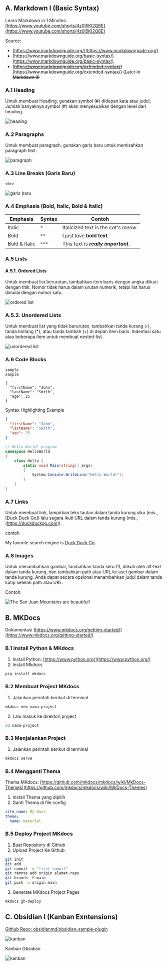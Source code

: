 ## A. Markdown I (Basic Syntax)

Learn Markdown in 1 Minutes: [https://www.youtube.com/shorts/4z0l5Kl2Q6E](https://www.youtube.com/shorts/4z0l5Kl2Q6E)

Source:

- [https://www.markdownguide.org/](https://www.markdownguide.org/)
- [https://www.markdownguide.org/basic-syntax/](https://www.markdownguide.org/basic-syntax/)
- ~~[https://www.markdownguide.org/extended-syntax/](https://www.markdownguide.org/extended-syntax/) (Later in Markdown II)~~


### A.1 Heading

Untuk membuat Heading, gunakan symbol (#) didepan kata atau judul, Jumlah banyaknya symbol (#) akan menyesuaikan dengan level dari heading.

![heading](pertemuan_6/heading.png)

<!-- Contoh:
# Heading 1
## Heading 2
### Heading 3
#### Heading 4
##### Heading 5
###### Heading 6 -->


### A.2 Paragraphs


Untuk membuat paragraph, gunakan garis baru untuk memisahkan paragraph text.

![paragraph](pertemuan_6/paragraph.png)

<!-- Contoh:

Lorem ipsum dolor sit amet, consectetur adipiscing elit, sed do eiusmod tempor incididunt ut labore et dolore magna aliqua. Ut enim ad minim veniam, quis nostrud exercitation ullamco laboris nisi ut aliquip ex ea commodo consequat. 

Duis aute irure dolor in reprehenderit in voluptate velit esse cillum dolore eu fugiat nulla pariatur. Excepteur sint occaecat cupidatat non proident, sunt in culpa qui officia deserunt mollit anim id est laborum. -->

### A.3 Line Breaks (Garis Baru)

```<br>```

![garis baru](pertemuan_6/garis_baru.png)

### A.4 Emphasis (Bold, Italic, Bold & Italic)

|Emphasis|Syntax|Contoh|
|--|--|--|
|Italic|`*`|Italicized text is the *cat's meow*.|
|Bold|`**`|I just love **bold text**.|
|Bold & Italic|`***`|This text is ***really important***.|

<!-- Contoh

Italicized text is the *cat's meow*.

I just love **bold text**.

This text is ***really important***. -->

### A.5 Lists

#### A.5.1. Ordered Lists
Untuk membuat list berurutan, tambahkan item baris dengan angka diikuti dengan titik. Nomor tidak harus dalam urutan numerik, tetapi list harus dimulai dengan nomor satu.

![ordered list](pertemuan_6/ordered_list.png)

<!-- Contoh:

1. First item
2. Second item
3. Third item
4. Fourth item -->

### A.5.2. Unordered Lists
Untuk membuat list yang tidak berurutan, tambahkan tanda kurang (-), tanda bintang (*), atau tanda tambah (+) di depan item baris. Indentasi satu atau beberapa item untuk membuat nested-list.

![unordered list](pertemuan_6/unordered_list.png)

<!-- Contoh:

- First item
- Second item
- Third item
- Fourth item -->

### A.6 Code Blocks

`sample` <br>
``sample`` <br>

```
{
  "firstName": "John",
  "lastName": "Smith",
  "age": 25
}
```
Syntax Highlighting Example

```json
{
  "firstName": "John",
  "lastName": "Smith",
  "age": 25
}
```

```csharp
// Hello World! program
namespace HelloWorld
{
    class Hello {         
        static void Main(string[] args)
        {
            System.Console.WriteLine("Hello World!");
        }
    }
}
```

### A.7 Links
Untuk membuat link, lampirkan teks tautan dalam tanda kurung siku (mis., [Duck Duck Go]) lalu segera ikuti URL dalam tanda kurung (mis., (https://duckduckgo.com)).

contoh

My favorite search engine is [Duck Duck Go](https://duckduckgo.com).

### A.8 Images
Untuk menambahkan gambar, tambahkan tanda seru (!), diikuti oleh alt-text dalam tanda kurung, dan tambahkan path atau URL ke aset gambar dalam tanda kurung. Anda dapat secara opsional menambahkan judul dalam tanda kutip setelah path atau URL.

Contoh:

![The San Juan Mountains are beautiful!](pertemuan_6/san-juan-mountains.jpg "San Juan Mountains")

## B. MKDocs

Dokumentasi [https://www.mkdocs.org/getting-started/](https://www.mkdocs.org/getting-started/)

### B.1 Install Python & MKdocs

1. Install Python: [https://www.python.org/](https://www.python.org/)
2. Install Mkdocs
```bash
pip install mkdocs
```

### B.2 Membuat Project MKdocs

1. Jalankan perintah berikut di terminal
```bash
mkdocs new nama-project
```
2. Lalu masuk ke direktori project
```bash
cd nama-project
```

### B.3 Menjalankan Project

1. Jalankan perintah berikut di terminal
```bash
mkdocs serve
```

### B.4 Mengganti Thema

Thema MKdocs: [https://github.com/mkdocs/mkdocs/wiki/MkDocs-Themes](https://github.com/mkdocs/mkdocs/wiki/MkDocs-Themes)

1. Install Thema yang dipilih
2. Ganti Thema di file config

```yml
site_name: My Docs
theme:
  name: material
```

### B.5 Deploy Project MKdocs

1. Buat Repository di Github
2. Upload Project Ke Github 
```bash
git init
git add .
git commit -m "first-commit"
git remote add origin alamat-repo
git branch -M main
git push -u origin main
```
3. Generate MKdocs Project Pages
   
```bash
mkdocs gh-deploy
```


## C. Obsidian I (Kanban Exntensions)

[Github Repo: obsidianmd/obsidian-sample-plugin](https://github.com/mgmeyers/obsidian-kanban)

![kanban](pertemuan_6/kanban.png)

Kanban Obsidian

![kanban](pertemuan_6/todo_obsidian.png)